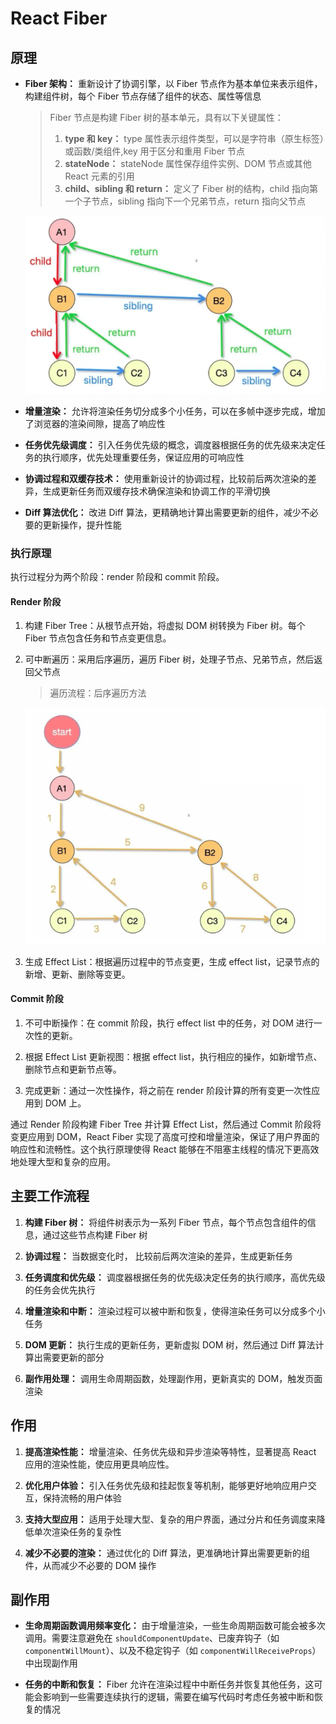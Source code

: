 # React Fiber

## 原理

- **Fiber 架构：** 重新设计了协调引擎，以 Fiber 节点作为基本单位来表示组件，构建组件树，每个 Fiber 节点存储了组件的状态、属性等信息

  > Fiber 节点是构建 Fiber 树的基本单元，具有以下关键属性：
    > 1. **type 和 key：** type 属性表示组件类型，可以是字符串（原生标签）或函数/类组件,key 用于区分和重用 Fiber 节点
    > 2. **stateNode：** stateNode 属性保存组件实例、DOM 节点或其他 React 元素的引用
    > 3. **child、sibling 和 return：** 定义了 Fiber 树的结构，child 指向第一个子节点，sibling 指向下一个兄弟节点，return 指向父节点

     ![树的结构](image.png)

- **增量渲染：** 允许将渲染任务切分成多个小任务，可以在多帧中逐步完成，增加了浏览器的渲染间隙，提高了响应性

- **任务优先级调度：** 引入任务优先级的概念，调度器根据任务的优先级来决定任务的执行顺序，优先处理重要任务，保证应用的可响应性

- **协调过程和双缓存技术：** 使用重新设计的协调过程，比较前后两次渲染的差异，生成更新任务而双缓存技术确保渲染和协调工作的平滑切换

- **Diff 算法优化：** 改进 Diff 算法，更精确地计算出需要更新的组件，减少不必要的更新操作，提升性能

### 执行原理

执行过程分为两个阶段：render 阶段和 commit 阶段。

#### Render 阶段

1. 构建 Fiber Tree：从根节点开始，将虚拟 DOM 树转换为 Fiber 树。每个 Fiber 节点包含任务和节点变更信息。

2. 可中断遍历：采用后序遍历，遍历 Fiber 树，处理子节点、兄弟节点，然后返回父节点

   > 遍历流程：后序遍历方法
   
   ![遍历流程](image-1.png)

3. 生成 Effect List：根据遍历过程中的节点变更，生成 effect list，记录节点的新增、更新、删除等变更。

#### Commit 阶段

1. 不可中断操作：在 commit 阶段，执行 effect list 中的任务，对 DOM 进行一次性的更新。

2. 根据 Effect List 更新视图：根据 effect list，执行相应的操作，如新增节点、删除节点和更新节点等。

3. 完成更新：通过一次性操作，将之前在 render 阶段计算的所有变更一次性应用到 DOM 上。

通过 Render 阶段构建 Fiber Tree 并计算 Effect List，然后通过 Commit 阶段将变更应用到 DOM，React Fiber 实现了高度可控和增量渲染，保证了用户界面的响应性和流畅性。这个执行原理使得 React 能够在不阻塞主线程的情况下更高效地处理大型和复杂的应用。

## 主要工作流程

1. **构建 Fiber 树：** 将组件树表示为一系列 Fiber 节点，每个节点包含组件的信息，通过这些节点构建 Fiber 树

2. **协调过程：** 当数据变化时， 比较前后两次渲染的差异，生成更新任务

3. **任务调度和优先级：** 调度器根据任务的优先级决定任务的执行顺序，高优先级的任务会优先执行

4. **增量渲染和中断：** 渲染过程可以被中断和恢复，使得渲染任务可以分成多个小任务

5. **DOM 更新：** 执行生成的更新任务，更新虚拟 DOM 树，然后通过 Diff 算法计算出需要更新的部分

6. **副作用处理：** 调用生命周期函数，处理副作用，更新真实的 DOM，触发页面渲染

## 作用

1. **提高渲染性能：** 增量渲染、任务优先级和异步渲染等特性，显著提高 React 应用的渲染性能，使应用更具响应性。

2. **优化用户体验：** 引入任务优先级和挂起恢复等机制，能够更好地响应用户交互，保持流畅的用户体验

3. **支持大型应用：** 适用于处理大型、复杂的用户界面，通过分片和任务调度来降低单次渲染任务的复杂性

4. **减少不必要的渲染：** 通过优化的 Diff 算法，更准确地计算出需要更新的组件，从而减少不必要的 DOM 操作

## 副作用

- **生命周期函数调用频率变化：** 由于增量渲染，一些生命周期函数可能会被多次调用。需要注意避免在 `shouldComponentUpdate`、已废弃钩子（如 `componentWillMount`）、以及不稳定钩子（如 `componentWillReceiveProps`）中出现副作用

- **任务的中断和恢复：** Fiber 允许在渲染过程中中断任务并恢复其他任务，这可能会影响到一些需要连续执行的逻辑，需要在编写代码时考虑任务被中断和恢复的情况
